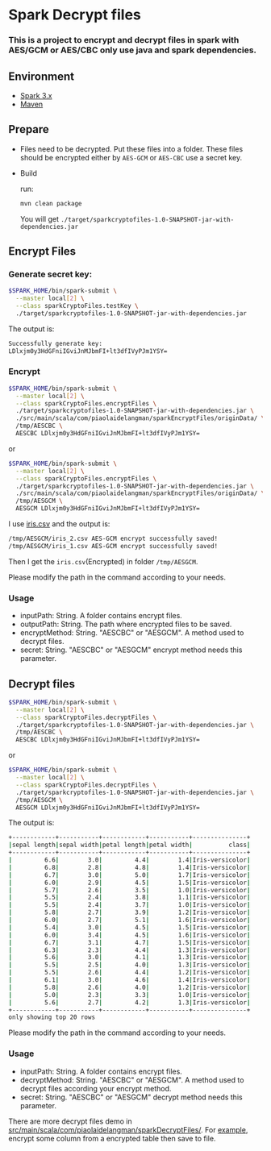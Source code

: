 # Spark Decrypt files
### This is a project to encrypt and decrypt files in spark with AES/GCM or AES/CBC only use java and spark dependencies.
## Environment
* [Spark 3.x](https://spark.apache.org/downloads.html)
* [Maven](https://maven.apache.org/)

## Prepare
* Files need to be decrypted. Put these files into a folder. These files should be encrypted either by `AES-GCM` or `AES-CBC` use a secret key.

* Build

  run:
  ```bash
  mvn clean package
  ```

  You will get `./target/sparkcryptofiles-1.0-SNAPSHOT-jar-with-dependencies.jar`

## Encrypt Files

### Generate secret key:

```bash
$SPARK_HOME/bin/spark-submit \
  --master local[2] \
  --class sparkCryptoFiles.testKey \
  ./target/sparkcryptofiles-1.0-SNAPSHOT-jar-with-dependencies.jar
```

The output is:
```bash
Successfully generate key:
LDlxjm0y3HdGFniIGviJnMJbmFI+lt3dfIVyPJm1YSY=
```

### **Encrypt**
```bash
$SPARK_HOME/bin/spark-submit \
  --master local[2] \
  --class sparkCryptoFiles.encryptFiles \
  ./target/sparkcryptofiles-1.0-SNAPSHOT-jar-with-dependencies.jar \
  ./src/main/scala/com/piaolaidelangman/sparkEncryptFiles/originData/ \
  /tmp/AESCBC \
  AESCBC LDlxjm0y3HdGFniIGviJnMJbmFI+lt3dfIVyPJm1YSY=
```
or
```bash
$SPARK_HOME/bin/spark-submit \
  --master local[2] \
  --class sparkCryptoFiles.encryptFiles \
  ./target/sparkcryptofiles-1.0-SNAPSHOT-jar-with-dependencies.jar \
  ./src/main/scala/com/piaolaidelangman/sparkEncryptFiles/originData/ \
  /tmp/AESGCM \
  AESGCM LDlxjm0y3HdGFniIGviJnMJbmFI+lt3dfIVyPJm1YSY=
```
I use [iris.csv](https://github.com/piaolaidelangman/spark-read-ecrypted-files/tree/main/src/main/scala/com/piaolaidelangman/sparkEncryptFiles/originData) and the output is:

```bash
/tmp/AESGCM/iris_2.csv AES-GCM encrypt successfully saved!
/tmp/AESGCM/iris_1.csv AES-GCM encrypt successfully saved!
```
Then I get the `iris.csv`(Encrypted) in folder `/tmp/AESGCM`.

Please modify the path in the command according to your needs.

### **Usage**
* inputPath: String. A folder contains encrypt files.
* outputPath: String. The path where encrypted files to be saved.
* encryptMethod: String. "AESCBC" or "AESGCM". A method used to decrypt files.
* secret: String. "AESCBC" or "AESGCM" encrypt method needs this parameter.

## Decrypt files

```bash
$SPARK_HOME/bin/spark-submit \
  --master local[2] \
  --class sparkCryptoFiles.decryptFiles \
  ./target/sparkcryptofiles-1.0-SNAPSHOT-jar-with-dependencies.jar \
  /tmp/AESCBC \
  AESCBC LDlxjm0y3HdGFniIGviJnMJbmFI+lt3dfIVyPJm1YSY=
```
or
```bash
$SPARK_HOME/bin/spark-submit \
  --master local[2] \
  --class sparkCryptoFiles.decryptFiles \
  ./target/sparkcryptofiles-1.0-SNAPSHOT-jar-with-dependencies.jar \
  /tmp/AESGCM \
  AESGCM LDlxjm0y3HdGFniIGviJnMJbmFI+lt3dfIVyPJm1YSY=
```
The output is:
```bash
+------------+-----------+------------+-----------+---------------+
|sepal length|sepal width|petal length|petal width|          class|
+------------+-----------+------------+-----------+---------------+
|         6.6|        3.0|         4.4|        1.4|Iris-versicolor|
|         6.8|        2.8|         4.8|        1.4|Iris-versicolor|
|         6.7|        3.0|         5.0|        1.7|Iris-versicolor|
|         6.0|        2.9|         4.5|        1.5|Iris-versicolor|
|         5.7|        2.6|         3.5|        1.0|Iris-versicolor|
|         5.5|        2.4|         3.8|        1.1|Iris-versicolor|
|         5.5|        2.4|         3.7|        1.0|Iris-versicolor|
|         5.8|        2.7|         3.9|        1.2|Iris-versicolor|
|         6.0|        2.7|         5.1|        1.6|Iris-versicolor|
|         5.4|        3.0|         4.5|        1.5|Iris-versicolor|
|         6.0|        3.4|         4.5|        1.6|Iris-versicolor|
|         6.7|        3.1|         4.7|        1.5|Iris-versicolor|
|         6.3|        2.3|         4.4|        1.3|Iris-versicolor|
|         5.6|        3.0|         4.1|        1.3|Iris-versicolor|
|         5.5|        2.5|         4.0|        1.3|Iris-versicolor|
|         5.5|        2.6|         4.4|        1.2|Iris-versicolor|
|         6.1|        3.0|         4.6|        1.4|Iris-versicolor|
|         5.8|        2.6|         4.0|        1.2|Iris-versicolor|
|         5.0|        2.3|         3.3|        1.0|Iris-versicolor|
|         5.6|        2.7|         4.2|        1.3|Iris-versicolor|
+------------+-----------+------------+-----------+---------------+
only showing top 20 rows
```

Please modify the path in the command according to your needs.

### **Usage**
* inputPath: String. A folder contains encrypt files.
* decryptMethod: String. "AESCBC" or "AESGCM". A method used to decrypt files according your encrypt method.
* secret: String. "AESCBC" or "AESGCM" decrypt method needs this parameter.

There are more decrypt files demo in [src/main/scala/com/piaolaidelangman/sparkDecryptFiles/](https://github.com/piaolaidelangman/spark-read-ecrypted-files/tree/main/src/main/scala/com/piaolaidelangman/sparkDecryptFiles). For [example](https://github.com/piaolaidelangman/spark-read-ecrypted-files/blob/main/src/main/scala/com/piaolaidelangman/sparkDecryptFiles/encryptColumn.scala), encrypt some column from a encrypted table then save to file.
